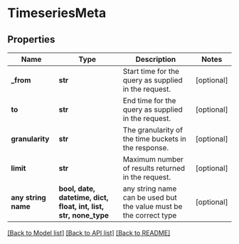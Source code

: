 # TimeseriesMeta


## Properties
Name | Type | Description | Notes
------------ | ------------- | ------------- | -------------
**_from** | **str** | Start time for the query as supplied in the request. | [optional] 
**to** | **str** | End time for the query as supplied in the request. | [optional] 
**granularity** | **str** | The granularity of the time buckets in the response. | [optional] 
**limit** | **str** | Maximum number of results returned in the request. | [optional] 
**any string name** | **bool, date, datetime, dict, float, int, list, str, none_type** | any string name can be used but the value must be the correct type | [optional]

[[Back to Model list]](../README.md#documentation-for-models) [[Back to API list]](../README.md#documentation-for-api-endpoints) [[Back to README]](../README.md)


